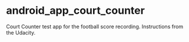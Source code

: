 # android_app_court_counter
Court Counter test app for the football score recording. Instructions from the Udacity.
